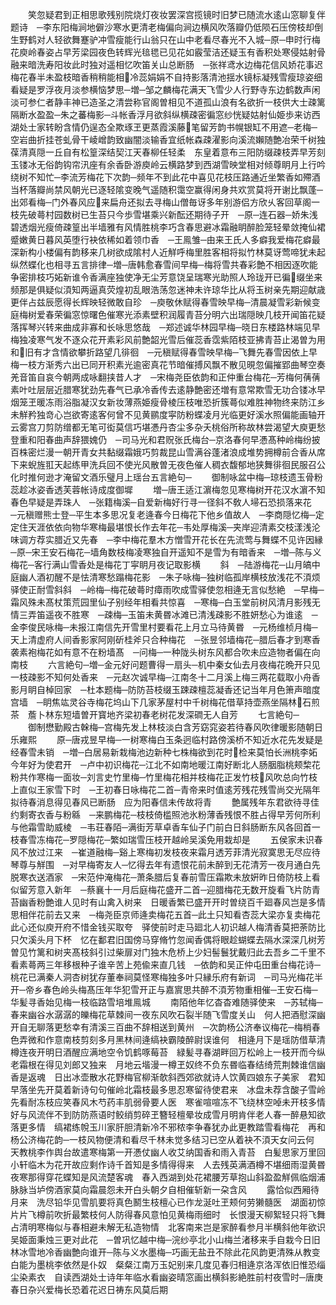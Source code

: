 <!-- { "loadSidebar": true } -->
　　笑忽疑君到正相思歌残别院烧灯夜妆罢深宫揽镜时旧梦已随流水逺山窓聊复伴题诗　─李东阳梅涧地僻沙寒水更清老梅偏向涧边横风吹落瓣仍低陨石压傍枝却倒生野鹤对人轻欲舞蹇驴冲雪瘦能行山翁只在山中老看尽春光不入城─原─申时行梅花庾岭春姿占早芳梁园夜色转辉光毰毸已见花如霰莹洁还疑玉有香积处寒侵姑射骨融来暗洗寿阳妆此时独对遥相忆吹笛关山总断肠　─张祥鸢水边梅花信风娇花事迟梅花春半未盈枝暗香稍稍能相冷蕊娟娟不自持影落清池揺水镜标凝残雪瘦琼姿细看疑是罗浮夜月淡参横恼梦思─増─邹之麟梅花满天飞雪少人行野寺东边鹤数声闲淡可参仁者静丰神已造圣之清尝称官阁曽相见不道孤山浪有名欲折一枝供大士疎篱隔断水盈盈─朱之蕃梅影─斗帐香浮月欲斜纵横疎密徧窓纱恍疑姑射仙姫歩来访西湖处士家转盼含情仍逞态全欺琢玊更蒸霞溪藤笔留芳韵书幌银缸不用遮─老梅─空岩曲折挂苍虬骨干崚嶒韵致幽闇淡输香宜纸帐森疎濯影向溪流嬾随艶冶荣千树独葆清真隠一丘自有松篁深结契江天春柳任轻柔　东皇着意布三阳防缀疎枝弄早芳刻玉镂冰无俗韵钩帘汛座有余香卧游庾岭云横路梦到西湖雪映堂相对倾尊眀月上行吟绕树不知忙─李流芳梅花下次韵─频年不到此花中喜见花枝压路通近坐繁香如殢酒当杯落瓣尚禁风朝光已逐轻隂变晚气遥随积霭空赢得闲身共欢赏莫将开谢比飘蓬─出郊看梅─门外春风应来扁舟还拟去寻梅山僧毎讶多年别游侣方欣乆客回草阁一枝先破蕚村园数树已生苔只今歩雪堪乘兴新酝还期待子开　─原─连石器─娇朱浅碧透烟光瘦倚疎篁出半墙雅有风情胜桃李巧含春思避冰霜融眀醉脸笼轻晕敛掩仙裙蹙嫩黄日暮风英堕行袂依稀如着领巾香　─王鳯雏─由来王氏人多癖我爱梅花癖最深新构小楼偏有韵移来几树欲成隂村人近觧呼梅里胜客相将拟竹林莫讶莺啼犹未起纵然蝶化也相寻五言排律─増─唐韩愈春雪间早梅─梅将雪共春彩艶不相因逐吹能争密排枝巧妬新谁令香满座独使净无尘芳意饶呈瑞寒光助照人玲珑开已徧缀坐来频那是俱疑似湏知两逼真荧煌初乱眼浩荡忽迷神未许琼华比从将玉树亲先期迎献歳更伴占兹辰愿得长辉映轻微敢自珍　─庾敬休赋得春雪映早梅─清晨凝雪彩新候变庭梅树爱春荣徧窓惊曙色催寒光添素壁积润履青苔分明六出瑞隠映几枝开闻笛花疑落挥琴兴转来曲成非寡和长咏思悠哉　─郑述诚华林园早梅─晓日东楼路林端见早梅独凌寒气发不逐众花开素彩风前艶韶光雪后催蕊香霑紫陌枝亚拂青苔止渴曽为用和旧有才含情欲攀折路望几徘徊　─元稹赋得春雪映早梅─飞舞先春雪因依上早梅一枝方渐秀六出已同开积素光逾密真花节暗催搏风飘不散见晛忽偏摧郢曲琴空奏羌音笛自哀今朝两成咏翻挟昔人才　─宋梅尧臣依韵和正仲重台梅花─芳梅何蒨蒨素叶吐层层近腊寒犹劲先春气已承冷香传去逺静艶密还増有意常欺雪无功合镂冰早烟笼玊暖冻雨浴脂凝汉女新妆薄燕姫瘦骨棱压枝唯恐折簇蕚似难胜神物终来防江乡未觧矜独竒心岂欲寄逺客何曾不见黄鹂度寜防粉蝶凌月光临更好溪水照偏能画轴开云雾宫刀剪防缯都无笔可衒莫信巧堪慿丹杏尘多杂夭桃俗所称故林尝渴望大庾更愁登重和阳春曲声辞猥媿仍　─司马光和君贶张氏梅台─京洛春何早慿髙种岭梅纷披百株密烂漫一朝开青女共黏缀霜娥巧剪裁昆山雪满谷蓬渚浪成堆势拥樽前合香从席下来蜺旌羾天起练甲洗兵回不使光风散曽无夜色催人稠衣馥郁地狭舞徘徊民服召公化时推何逊才淹留文酒乐璧月上瑶台五言絶句─
　　御制咏盆中梅─琼枝遗玉骨粉蕊趁冰姿香透芙蓉帐诗成度御墀
　　増─唐王适江濵梅忽见寒梅树开花汉水濵不知春色早疑是弄珠人　─张籍梅溪─自爱新梅好行寻一径斜不敎人埽石恐损落来花　─元稹赠熊士登─平生本多思况复老逄春今日梅花下他乡值故人　─李商隠忆梅─定定住天涯依依向物华寒梅最堪恨长作去年花─韦处厚梅溪─夹岸迎清素交枝漾浅沦味调方荐实腊近又先春　─李中梅花羣木方憎雪开花长在先流莺与舞蝶不见许因縁─原─宋王安石梅花─墙角数枝梅凌寒独自开遥知不是雪为有暗香来　─増─陈与义梅花─客行满山雪香处是梅花丁寜眀月夜记取影横
　　斜　─陆游梅花─山月皜中庭幽人酒初醒不是怯清寒愁蹋梅花影　─朱子咏梅─独树临孤岸横枝放浅花不湏烦驿使正耐雪斜斜　─岭梅─梅花破蕚时瘴雨吹成雪驿使忽相逄无言似愁絶　─早梅─霜风殊未髙杖策荒园里仙子别经年相看共惊喜　─寒梅─白玉堂前树风清月影残无情三弄笛遥夜不胜寒　─疎梅─玉笛未黄昬冰滩已清浅疎影不胜妍愁心为谁逺　─金李俊民咏梅─未报江南信先开雪里村要看花上月立马待黄昬　─元杨维桢月梅─天上清虚府人间香影家阿刚斫桂斧只合种梅花　─张昱邻墙梅花─腊后春才到寒香袭素袍梅花如有意不在粉墙髙　─问梅─一种陇头树东风都合吹未应造物者偏在向南枝
　　六言絶句─増─金元好问题曹得一扇头─机中秦女仙去月夜梅花晩开只见一枝疎影不知何处香来　─元赵次诚早梅─江南冬十二月溪上梅三两花载取小舟香影月眀自棹回家　─杜本题梅─防防苔枝缀玉踈疎檀蕊凝香还记当年月色箫声暗度宫墙　─眀焦竑灵谷寺梅花坞山下几家茅屋村中千树梅花借草持壶燕坐隔林石煎茶　薝卜林东短墙曽开寳地齐梁初春老树花发深磵无人自芳
　　七言絶句─
　　御制懋勤殿古榦梅─宫梅先发上林枝淡白含芳窈窕姿若待春风吹律暖影随朝日乐雍熙
　　原─唐戎昱早梅─一树寒梅白玉条迥临村路傍溪桥不知近水花先发疑是经春雪未销　─増─白居易新栽梅池边新种七株梅欲到花时检来莫怕长洲桃李妬今年好为使君开　─卢中初识梅花─江北不如南地暖江南好断北人肠胭脂桃颊棃花粉共作寒梅一面妆─刘言史竹里梅─竹里梅花相并枝梅花正发竹枝风吹总向竹枝上直似王家雪下时　─王初春日咏梅花二首─青帝来时值逺芳残花残雪尚交光隔年拟待春消息得见春风已断肠　应为阳春信未传故将青
　　艶属残年东君欲待寻佳约剩寄衣香与粉緜　─来鹏梅花─枝枝倚槛照池氷粉薄香残恨不胜占得早芳何所利与他霜雪助威棱　─韦荘春陌─满街芳草卓香车仙子门前白日斜肠断东风各回首一枝春雪冻梅花─罗隠梅花─繁如瑞雪压枝开越岭吴溪免用栽却是
　　五侯家未识春风不放过江来　─崔道融梅─谿上寒梅初发枝夜来霜月透芳菲清光寂寞思无尽应待琴尊与觧围　─对早梅寄友人─忆得去年有遗恨花前未醉到无花清芳一夜月通白先脱寒衣送酒家　─宋范仲淹梅花─萧条腊后复春前雪压霜欺未放姸昨日倚防枝上看似留芳意入新年　─蔡襄十一月后庭梅花盛开二首─迎腊梅花无数开旋看飞片防青苔幽香粉艶谁人见时有山禽入树来　日暖香繁已盛开开时曽绕百千廻春风岂是多情思相伴花前去又来　─梅尧臣京师逄卖梅花五首─此土只知看杏蕊大梁亦复卖梅花此心还似庾开府不惜金钱买取夸　驿使前时走马廻北人初识越人梅清香莫把荼防比只欠溪头月下杯　忆在鄱君旧国傍马穿脩竹忽闻香偶将眼趁蝴蝶去隔水深深几树芳　曽见竹篱和树夹髙枝斜引过柴扉对门独木危桥上少妇髻鬟犹戴归此去吾乡二千里不看素蕚两三年移根种子谁辛苦上苑偸来直几钱　─依韵和吴正仲屯田重台梅花诗─桃花已满秦人洞杏树犹存董奉祠莫怪寒梅独多叶只縁乐府有新词　─司马光梅花半开─帝乡春色岭头梅髙压年华犯雪开正与嘉賔思共醉不湏芳物重相催─王安石梅─华髪寻香始见梅一枝临路雪培堆鳯城
　　南陌他年忆杳杳难随驿使来　─苏轼梅─春来幽谷水潺潺的皪梅花草棘间一夜东风吹石裂半随飞雪度关山　何人把酒慰深幽开自无聊落更愁幸有清溪三百曲不辞相送到黄州　─次韵杨公济奉议梅花─梅梢春色弄微和作意南枝剪刻多月黑林间逄缟袂霸陵醉尉误谁何　相逄月下是瑶防借草清樽连夜开明日酒醒应满地空令饥鹤啄莓苔　緑髪寻春湖畔回万松岭上一枝开而今纵老霜根在得见刘郎又独来　月地云堦漫一樽玊奴终不负东昬临春结绮荒荆棘谁信幽香是返魂　日出冰壶散水花野梅官柳渐欹斜西郊欲就诗人饮黄四娘东子美家　君知早落坐先开莫着新诗句句催岭北霜枝最多思忍寒留待使君来　冰盘未荐含酸子雪岭先看耐冻枝应笑春风木芍药丰肌弱骨要人医　寒雀喧喧冻不飞绕林空啅未开枝多情好与风流伴不到防防燕语时鲛绡剪碎玊簪轻檀晕妆成雪月明肯伴老人春一醉悬知欲落更多情　缟裙练帨玉川家肝胆清新冷不邪秾李争春犹办此更教踏雪看梅花　再和杨公济梅花韵─一枝风物便清和看尽千林未觉多结习已空从着袂不湏天女问云何　天教桃李作舆台故遣寒梅第一开慿仗幽人收艾纳国香和雨入青苔　白髪思家万里回小轩临木为花开故应剩作诗千首知是多情得得来　人去残英满酒樽不堪细雨湿黄昬夜寒那得穿花蝶知是风流楚客魂　春入西湖到处花裙腰芳草抱山斜盈盈觧佩临烟浦脉脉当垆傍酒家莫向霜晨怨未开白头朝夕自相催斩新一朶含风
　　露恰似西厢待月来　洗尽铅华见雪肌要将真色鬭生枝檀心已作龙涎吐玊颊何劳獭髓医　湖面初惊片片飞樽前吹折最繁枝何人防得春风意怕见黄梅雨细时　长恨漫天柳絮轻只将飞舞占清明寒梅似与春相避未解无私造物情　北客南来岂是家醉看参月半横斜他年欲识吴姫面秉烛三更对此花　─曽巩忆越中梅─浣纱亭北小山梅兰渚移来手自栽今日旧林冰雪地冷香幽艶向谁开─陈与义水墨梅─巧画无盐丑不除此花风韵更清殊从教变白能为墨桃李依然是仆奴　粲粲江南万玉妃别来几度见春归相逄京洛浑依旧惟恐缁尘染素衣　自读西湖处士诗年年临水看幽姿晴窓画出横斜影絶胜前村夜雪时─唐庚春日杂兴爱梅长恐着花迟日祷东风莫后期
